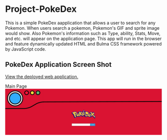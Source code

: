 # Project-PokeDex
This is a simple PokeDex aapplication that allows a user to search for any Pokemon. When users search a pokemon, Pokemon's GIF and sprite image would show. Also Pokemon's information such as Type, ability, Stats, Move, and etc. will appear on the application page. This app will run in the browser and feature dynamically updated HTML and Bulma CSS framework powered by JavaScript code. 

## PokeDex Application Screen Shot
[View the deployed web application.]()

Main Page
<img src="images/PokeDex Main 01.jpg" alt="PokeDex Main Page">

